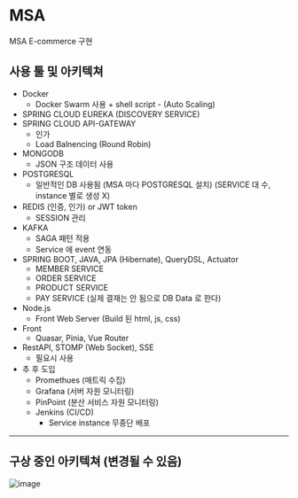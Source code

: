 # MSA
MSA E-commerce 구현


## 사용 툴 및 아키텍쳐
- Docker
  - Docker Swarm 사용 + shell script - (Auto Scaling)
- SPRING CLOUD EUREKA (DISCOVERY SERVICE)
- SPRING CLOUD API-GATEWAY
  - 인가 
  - Load Balnencing (Round Robin)
- MONGODB
  - JSON 구조 데이터 사용
- POSTGRESQL
  - 일반적인 DB 사용됨 (MSA 마다 POSTGRESQL 설치) (SERVICE 대 수, instance 별로 생성 X)
- REDIS (인증, 인가) or JWT token
  - SESSION 관리
- KAFKA
  -  SAGA 패턴 적용
  -  Service 에 event 연동
- SPRING BOOT, JAVA, JPA (Hibernate), QueryDSL, Actuator
  - MEMBER SERVICE
  - ORDER SERVICE
  - PRODUCT SERVICE
  - PAY SERVICE (실제 결재는 안 됨으로 DB Data 로 한다)
- Node.js
  -  Front Web Server (Build 된 html, js, css)
- Front
  - Quasar, Pinia, Vue Router 
- RestAPI, STOMP (Web Socket), SSE
  - 필요시 사용
- 추 후 도입
  - Promethues (매트릭 수집)
  - Grafana (서버 자원 모니터링) 
  - PinPoint (분산 서비스 자원 모니터링)
  - Jenkins (CI/CD)
    - Service instance 무중단 배포
   
---
## 구상 중인 아키텍쳐 (변경될 수 있음)
  ![image](https://github.com/user-attachments/assets/3c7b12d9-2acd-47f8-bb6d-911c3a4c6ab0)
